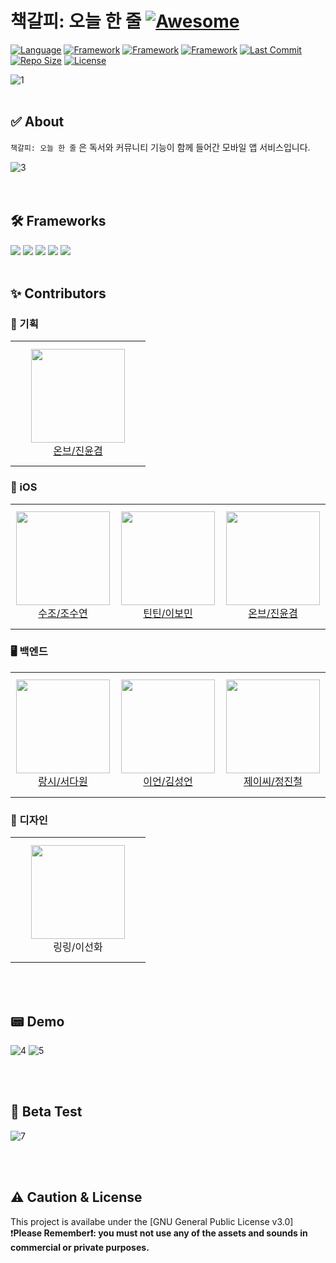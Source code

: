 # 책갈피: 오늘 한 줄 [![Awesome](https://cdn.rawgit.com/sindresorhus/awesome/d7305f38d29fed78fa85652e3a63e154dd8e8829/media/badge.svg)](https://github.com/sindresorhus/awesome)
[![Language](https://img.shields.io/badge/Language-Swift_5.7-orange.svg)]()
[![Framework](https://img.shields.io/badge/Framework-Alamofire-gold.svg)]()
[![Framework](https://img.shields.io/badge/Framework-UIKit-silver.svg)]()
[![Framework](https://img.shields.io/badge/Framework-SnapKit-yellow.svg)]()
[![Last Commit](https://img.shields.io/github/last-commit/BookMark-Oneline/BookMark_iOS)]()
[![Repo Size](https://img.shields.io/github/repo-size/BookMark-Oneline/BookMark_iOS)]()
[![License](https://img.shields.io/badge/License-GPL-blue.svg)]()

![1](https://user-images.githubusercontent.com/63590121/219652083-908c63fa-dffe-4326-868e-b5714f02af22.png) 
<br/><br/>

 ## ✅ About
`책갈피: 오늘 한 줄` 은 독서와 커뮤니티 기능이 함께 들어간 모바일 앱 서비스입니다.<br/>  

![3](https://user-images.githubusercontent.com/63590121/219652995-35bb2164-464d-458a-9351-a5c623300aef.png)  
<br/><br/>
  
## 🛠 Frameworks
<img src="https://img.shields.io/badge/Xcode-blue?style=for-the-badge&logo=Xcode&logoColor=white"> <img src="https://img.shields.io/badge/Swift-orange?style=for-the-badge&logo=Swift&logoColor=white"> <img src="https://img.shields.io/badge/UIKit-green?style=for-the-badge&logo=UIKit&logoColor=white"> <img src="https://img.shields.io/badge/Alamofire-silver?style=for-the-badge&logo=Alamofire&logoColor=white"> <img src="https://img.shields.io/badge/SnapKit-gold?style=for-the-badge&logo=SnapKit&logoColor=white">
 <br/><br/>
 
 ## ✨ Contributors
 ### 📑 기획
<table>
<tr height="200px">
        <td align="center" width="200px">
            <a href="https://github.com/Younkyum"><img height="150px" width="150px" src="https://avatars.githubusercontent.com/u/83539914?v=4"/></a>
            <br />
            <a href="https://github.com/Younkyum">온브/진윤겸</a>
			<br />
        </td>
    </tr>
  </table>

### 📱 iOS
<table>
<tr height="200px">
        <td align="center" width="200px">
            <a href="https://github.com/josushell"><img height="150px" width="150px" src="https://avatars.githubusercontent.com/u/63590121?v=4"/></a>
            <br />
            <a href="https://github.com/josushell">수조/조수연</a>
			<br />
        </td>
          <td align="center" width="200px">
            <a href="https://github.com/bome24"><img height="150px" width="150px" src="https://avatars.githubusercontent.com/u/81296575?v=4"/></a>
            <br />
            <a href="https://github.com/bome24">틴틴/이보민</a>
			<br />
        </td>
          <td align="center" width="200px">
            <a href="https://github.com/Younkyum"><img height="150px" width="150px" src="https://avatars.githubusercontent.com/u/83539914?v=4"/></a>
            <br />
            <a href="https://github.com/Younkyum">온브/진윤겸</a>
			<br />
        </td>
    </tr>
  </table>

### 🖥️ 백엔드
<table>
<tr height="200px">
        <td align="center" width="200px">
            <a href="https://github.com/Dawon00"><img height="150px" width="150px" src="https://avatars.githubusercontent.com/u/71630722?v=4"/></a>
            <br />
            <a href="https://github.com/Dawon00">랑시/서다원</a>
			<br />
                </td>
          <td align="center" width="200px">
            <a href="https://github.com/SeongEon-Kim"><img height="150px" width="150px" src="https://avatars.githubusercontent.com/u/83195614?v=4"/></a>
            <br />
            <a href="https://github.com/SeongEon">이언/김성언</a>
			<br />
        </td>
          </td>
          <td align="center" width="200px">
            <a href="https://github.com/bik1111"><img height="150px" width="150px" src="https://avatars.githubusercontent.com/u/76617139?v=4"/></a>
            <br />
            <a href="https://github.com/bik1111">제이씨/정진철</a>
			<br />
        </td>
    </tr>
  </table>

### 🎨 디자인
<table>
<tr height="200px">
        <td align="center" width="200px">
            <img height="150px" width="150px" src="https://cdn.icon-icons.com/icons2/3066/PNG/512/user_person_profile_avatar_icon_190943.png"/>
            <br />
            <a>링링/이선화</a>
			<br />
        </td>
    </tr>
  </table>
  
<br/><br/>
## 📟 Demo 
![4](https://user-images.githubusercontent.com/63590121/219653506-feff2b6f-13a2-47c1-80eb-32e7e41e9cea.png)
![5](https://user-images.githubusercontent.com/63590121/219653485-241a3a23-96d4-41fc-ae30-651d2496721a.png)
  
<br/><br/>
## 📱 Beta Test
![7](https://user-images.githubusercontent.com/63590121/219652414-81c59538-087f-49c3-831a-a5a05ab7f0ec.png)
 
 <br/><br/>
## ⚠️ Caution & License
This project is availabe under the [GNU General Public License v3.0]   
❗<strong>Please Remember❗️: you must not use any of the assets and sounds in commercial or private purposes.
<br/>
